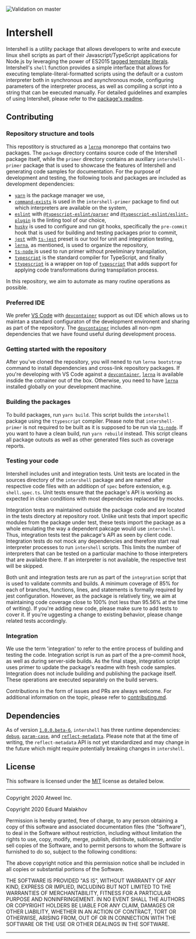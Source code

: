 ![Validation on master](https://github.com/atweel/intershell/workflows/Integrate%20master%20branch/badge.svg?branch=master&event=push)

# Intershell

Intershell is a utility package that allows developers to write and execute linux shell scripts as part of their Javascript/TypeScript applications for Node.js by leveraging the power of ES2015 [tagged template literals](https://developer.mozilla.org/en-US/docs/Web/JavaScript/Reference/Template_literals). Intershell's `shell` function provides a simple interface that allows for executing template-literal-formatted scripts using the default or a custom interpreter both in synchronous and asynchronous mode, configuring parameters of the interpreter process, as well as compiling a script into a string that can be executed manually. For detailed guidelines and examples of using Intershell, please refer to the [package's readme](package/readme.md).

## Contributing

### Repository structure and tools

This repostitory is structured as a [`lerna`](https://www.npmjs.com/packages/lerna) monorepo that contains two packages. The `package` directory contains source code of the Intershell package itself, while the `primer` directory contains an auxillary `intershell-primer` package that is used to showcase the features of Intershell and generating code samples for documentation. For the purpose of development and testing, the following tools and packages are included as development dependencies:
- [`yarn`](https://www.npmjs.com/packages/yarn) is the package manager we use,
- [`command-exists`](https://www.npmjs.com/packages/command-exists) is used in the `intershell-primer` package to find out which interpreters are available on the system,
- [`eslint`](https://www.npmjs.com/packages/eslint) with [`@typescript-eslint/parser`](https://www.npmjs.com/packages/@typescript-eslint/parser) and [`@typescript-eslint/eslint-plugin`](https://www.npmjs.com/packages/@typescript-eslint/eslint-plugin) is the linting tool of our choice,
- [`husky`](https://www.npmjs.com/packages/husky) is used to configure and run git hooks, specifically the `pre-commit` hook that is used for building and testing packages prior to commit,
- [`jest`](https://www.npmjs.com/packages/jest) with [`ts-jest`](https://www.npmjs.com/packages/ts-jest) preset is our tool for unit and integration testing,
- [`lerna`](https://www.npmjs.com/packages/lerna), as mentioned, is used to organize the repository,
- [`ts-node` ](https://www.npmjs.com/packages/ts-node)is used to run primer without preeliminary transpilation,
- [`typescript`](https://www.npmjs.com/packages/typescript) is the standard compiler for TypeScript, and finally
- [`ttypescript`](https://www.npmjs.com/packages/ttypescript) is a wrapper on top of [`typescript`](https://www.npmjs.com/packages/typescript) that adds support for applying code transformations during transpilation process.

In this repository, we aim to automate as many routine operations as possible.

### Preferred IDE

We prefer [VS Code](https://code.visualstudio.com/) with [`devcontainer`](https://code.visualstudio.com/docs/remote/containers) support as out IDE which allows us to maintan a standard configuraton of the development environent and sharing as part of the repository. The [`devcontainer`](https://code.visualstudio.com/docs/remote/containers) includes all non-npm dependencies that we have found useful during development process.

### Getting started with the repository

After you've cloned the repository, you will nened to run `lerna bootstrap` command to install dependencies and cross-link repository packages. 
If you're developing with VS Code against a [`devcontainer`](https://code.visualstudio.com/docs/remote/containers), [`lerna`](https://www.npmjs.com/packages/lerna) is available insdide the cotnainer out of the box. Otherwise, you need to have [`lerna`](https://www.npmjs.com/packages/lerna) installed globally on your development machine.

### Building the packages

To build packages, run `yarn build`. This script builds the `intershell` package using the `ttypescript` compiler. Please note that `intershell-primer` is not required to be built as it is supposed to be run via [`ts-node`](https://www.npmjs.com/package/ts-node). If you want to have a clean build, run `yarn rebuild` instead. This script cleans all package outouts as well as other generated files such as coverage reports.

### Testing your code

Intershell includes unit and integration tests. Unit tests are located in the sources directory of the `intershell` package and are named after respective code files with an additiopn of `spec` before extension, e.g. `shell.spec.ts`. Unit tests ensure that the package's API is working as expected in clean conditions with most dependecies replacesd by mocks.

Integration tests are maintained outside the package code and are located in the tests directory at repository root. Unlike unit tests that import specific modules from the package under test, these tests import the package as a whole emulating the way a dependent pakcage would use `intershell`. Thus, integration tests test the pakcage's API as seen by client code. Integration tests do not mock any dependencies and therefore start real interpreter processes to run `intershell` scripts. This limits the number of interpreters that can be tested on a particular machine to those interpreters that are available there. If an interpreter is not available, the respective test will be skipped.

Both unit and integration tests are run as part of the `integration` script that is used to validate commits and builds. A minimum coverage of 85% for each of branches, functions, lines, and statements is formally required by jest configuration. However, as the package is relatively tiny, we aim at maintaining code coverage close to 100% (not less than 95.56% at the time of writing). If you're adding new code, please make sure to add tests to cover it. If you're uggesting a change to existing behavior, please change related tests accordingly.

### Integration

We use the term 'integration' to refer to the entire process of building and testing the code. Integration script is run as part of the a pre-commit hook, as well as during server-side builds. As the final stage, integration script uses primer to update the package's readme with fresh code samples. Integration does not include building and publishing the package itself. These operations are executed separately on the build servers.

Contributions in the form of issues and PRs are always welcome. For additional information on the topic, please refer to [contributing.md](contributing.md).

## Dependencies

As of version [`1.0.0.beta-6`](https://www.npmjs.com/package/@atweel/intershell/v/1.0.0-beta.6), `intershell` has three runtime dependencies: [`debug`](https://www.npmjs.com/package/debug), [`param-case`](https://www.npmjs.com/package/param-case), and [`reflect-metadata`](https://www.npmjs.com/package/reflect-metadata). Please note that at the time of writing, the `reflect-metadata` API is not yet standardized and may change in the future which might require potentially breaking changes in `intershell`.

## License

This software is licensed under the [MIT](https://opensource.org/licenses/MIT) license as detailed below.

---

Copyright 2020 Atweel Inc.

Copyright 2020 Eduard Malakhov

Permission is hereby granted, free of charge, to any person obtaining a copy of this software and associated documentation files (the "Software"), to deal in the Software without restriction, including without limitation the rights to use, copy, modify, merge, publish, distribute, sublicense, and/or sell copies of the Software, and to permit persons to whom the Software is furnished to do so, subject to the following conditions:

The above copyright notice and this permission notice shall be included in all copies or substantial portions of the Software.

THE SOFTWARE IS PROVIDED "AS IS", WITHOUT WARRANTY OF ANY KIND, EXPRESS OR IMPLIED, INCLUDING BUT NOT LIMITED TO THE WARRANTIES OF MERCHANTABILITY, FITNESS FOR A PARTICULAR PURPOSE AND NONINFRINGEMENT. IN NO EVENT SHALL THE AUTHORS OR COPYRIGHT HOLDERS BE LIABLE FOR ANY CLAIM, DAMAGES OR OTHER LIABILITY, WHETHER IN AN ACTION OF CONTRACT, TORT OR OTHERWISE, ARISING FROM, OUT OF OR IN CONNECTION WITH THE SOFTWARE OR THE USE OR OTHER DEALINGS IN THE SOFTWARE.

---